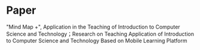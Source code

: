 # Paper
"Mind Map +", Application in the Teaching of Introduction to Computer Science  and Technology；Research on Teaching Application of Introduction to Computer Science and Technology  Based on Mobile Learning Platform
